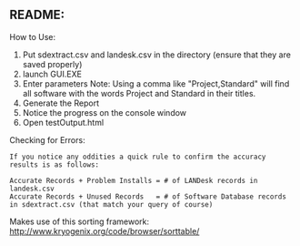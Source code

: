 README:
------

How to Use:

1. Put sdextract.csv and landesk.csv in the directory (ensure that they are saved properly)
2. launch GUI.EXE
3. Enter parameters
	Note: Using a comma like "Project,Standard" will find all software with the words Project and Standard
	in their titles.
4. Generate the Report
5. Notice the progress on the console window
6. Open testOutput.html


Checking for Errors:

	If you notice any oddities a quick rule to confirm the accuracy results is as follows:

	Accurate Records + Problem Installs = # of LANDesk records in landesk.csv
	Accurate Records + Unused Records   = # of Software Database records in sdextract.csv (that match your query of course)

Makes use of this sorting framework: http://www.kryogenix.org/code/browser/sorttable/
